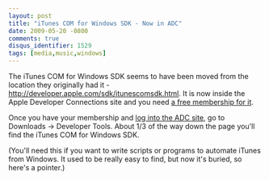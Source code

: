 ```yaml
---
layout: post
title: "iTunes COM for Windows SDK - Now in ADC"
date: 2009-05-20 -0800
comments: true
disqus_identifier: 1529
tags: [media,music,windows]
---
```

The iTunes COM for Windows SDK seems to have been moved from the
location they originally had it -
http://developer.apple.com/sdk/itunescomsdk.html. It is now inside the
Apple Developer Connections site and you need [a free membership for
it](http://developer.apple.com/products/membership.html).

Once you have your membership and [log into the ADC
site](https://connect.apple.com/cgi-bin/WebObjects/MemberSite.woa/wa/promo?source=ADCLOG&code=ADCLOG-NEX),
go to Downloads -\> Developer Tools. About 1/3 of the way down the page
you'll find the iTunes COM for Windows SDK.

(You'll need this if you want to write scripts or programs to automate
iTunes from Windows. It used to be really easy to find, but now it's
buried, so here's a pointer.)

